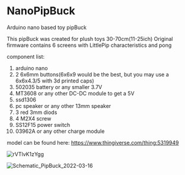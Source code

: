 # NanoPipBuck
Arduino nano based toy pipBuck 

This pipBuck was created for plush toys 30-70cm(11-25ich)
Original firmware contains 6 screens with LittlePip characteristics and pong

component list:
1) arduino nano
2) 2 6x6mm buttons(6x6x9 would be the best, but you may use a 6x6x4.3/5 with 3d printed caps)
3) 502035 battery or any smaller 3.7V
4) MT3608 or any other DC-DC module to get a 5V
5) ssd1306
6) pc speaker or any other 13mm speaker
7) 3 red 3mm diods
8) 4 M2X4 screw
9) SS12F15 power switch
10) 03962A or any other charge module

model can be found here:
https://www.thingiverse.com/thing:5319949

![rVTlvK1zYgg](https://user-images.githubusercontent.com/52502033/158655044-a7365847-bc18-4e0b-b717-068ca7772cd7.jpg)

![Schematic_PipBuck_2022-03-16](https://user-images.githubusercontent.com/52502033/158651432-2d1663d3-1071-4afa-badc-11ab95b2c863.png)
